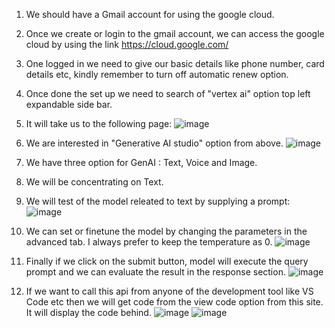 1. We should have a Gmail account for using the google cloud.

2. Once we create or login to the gmail account, we can access the google cloud by using the link https://cloud.google.com/
   
3. One logged in we need to give our basic details like phone number, card details etc, kindly remember to turn off automatic renew option.
   
4. Once done the set up we need to search of "vertex ai" option top left expandable side bar.
   
5. It will take us to the following page:
![image](https://github.com/nmanuvenugopal/LLMs-with-Google-Cloud-and-Python/assets/99719105/c0816b0f-a181-45b8-986c-0d0c52bc0969)

6. We are interested in "Generative AI studio" option from above.
![image](https://github.com/nmanuvenugopal/LLMs-with-Google-Cloud-and-Python/assets/99719105/e83fff16-5184-462b-ad7d-87f0139f757e)

7. We have three option for GenAI : Text, Voice and Image.
    
8. We will be concentrating on Text.
    
9. We will test of the model releated to text by supplying a prompt:
![image](https://github.com/nmanuvenugopal/LLMs-with-Google-Cloud-and-Python/assets/99719105/28ac24bb-04f0-4b74-8b4a-e0eca3f973ac)

10. We can set or finetune the model by changing the parameters in the advanced tab. I always prefer to keep the temperature as 0.
![image](https://github.com/nmanuvenugopal/LLMs-with-Google-Cloud-and-Python/assets/99719105/8802dbac-101c-4b9d-84f3-ad98777b067f)

11. Finally if we click on the submit button, model will execute the query prompt and we can evaluate the result in the response section.
![image](https://github.com/nmanuvenugopal/LLMs-with-Google-Cloud-and-Python/assets/99719105/0546611e-e6d2-4f15-bbfc-454910309ea7)

12. If we want to call this api from anyone of the development tool like VS Code etc then we will get code from the view code option from this site. It will display the code behind.
![image](https://github.com/nmanuvenugopal/LLMs-with-Google-Cloud-and-Python/assets/99719105/4e1e83a2-5772-4c63-ab71-0a5358fb509d)
![image](https://github.com/nmanuvenugopal/LLMs-with-Google-Cloud-and-Python/assets/99719105/f80c4709-7431-4a43-b503-0f8624201302)





